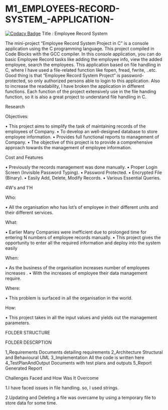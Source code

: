 # M1_EMPLOYEES-RECORD-SYSTEM_-APPLICATION-
[![Codacy Badge](https://app.codacy.com/project/badge/Grade/317d38e2946a46c8ae185f7a6ca625ad)](https://www.codacy.com/gh/Aravindh118/M1_EMPLOYEES-RECORD-SYSTEM_-APPLICATION-/dashboard?utm_source=github.com&amp;utm_medium=referral&amp;utm_content=Aravindh118/M1_EMPLOYEES-RECORD-SYSTEM_-APPLICATION-&amp;utm_campaign=Badge_Grade)
Title : Employee Record System

The mini-project “Employee Record System Project in C” is a console application using the C programming language. This project compiled in Code Blocks with the GCC compiler. In this console application, you can do basic Employee Record tasks like adding the employee info, view the added employee, search the employees. This application based on file handling in C, where I have used a file-related function like fopen, fread, fwrite, ..etc. Good thing is that “Employee Record System Project” is password-protected, so only authorized persons able to login to this application. Also to increase the readability, I have broken the application in different functions. Each function of the project extensively use in the file handing function, so it is also a great project to understand file handling in C.

Research

Objectives:

• This project aims to simplify the task of maintaining records of the employees of Company. • To develop an well-designed database to store employee information. • Provides full functional reports to management of Company. • The objective of this project is to provide a comprehensive approach towards the management of employee information.

Cost and Features

• Previously the records management was done manually. • Proper Login Screen (Invisible Password Typing). • Password Protected. • Encrypted File (Binary). • Easily Add, Delete, Modify Records. • Various Essential Queries.

4W's and 1'H

Who:

• All the organisation who has lot’s of employee in their different units and their different services.

What:

• Earlier Many Companies were inefficient due to prolonged time for entering N numbers of employee records manually. • This project gives the opportunity to enter all the required information and deploy into the system easily

When:

• As the business of the organisation increases number of employees increases . • With the increases of employee their data management require.

Where:

• This problem is surfaced in all the organisation in the world.

How:

• This project takes in all the input values and yields out the management parameters.

FOLDER STRUCTURE

FOLDER	DESCRPTION

1_Requirements	Documents detailing requirements
2_Architecture	Structural and Behavioural UML
3_Implementation	All the code is written here
4_TestPlanAndOutput	Documents with test plans and outputs
5_Report	Generated Report


Challenges Faced and How Was It Overcome

1.I have faced issues in file handling. so, I used strings.

2.Updating and Deleting a file was overcame by using a temporary file to store data for some time.
